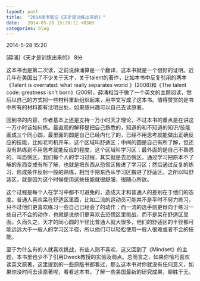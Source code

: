 ```yaml
---
layout: post
title:  "2014读书笔记《天才是训练出来的》"
date:   2014-05-28 15:20:11 +0300
categories: blog
---
```

2014-5-28 15:20

[薛涌]《天才是训练出来的》   8分

这本书也是第二次读，之前说薛涌算是一个翻译，这本书就是一个很好的证明。近几年在美国出了不少关于天才，关于talent的著作，比如本书中反复引用的两本《Talent is overrated: what really separates world 》(2008)和《The talent code: greatness isn't born》(2009)，薛涌相当于做了一个英文的主题阅读，然后以自己的方式把一些材料重新组织起来，用中文写成了这本书。值得赞赏的是书中所有的材料都有注明出处，如果感兴趣可以自己去读原著。

回到书的内容，作者基本上还是支持一万小时天才理论，不过本书的重点是在讲这一万小时该如何练。最直观的解释是把自己熟悉的，知道的和不知道的知识/技能画成三个同心圆，最里面的圆是自己已经内化了的，已经不用思考就能做出正确反应的技能，比如老司机开车，这个区域叫舒适区；中间的圆是自己有所了解，但还没有熟练到不用思考就能反应的程度，这个区域叫学习区；最外面的是自己不熟悉的，叫恐慌区。我们每个人的学习过程，其实就是去恐慌区，通过学习把原本不了解的东西变成有所了解，也就是把东西从恐慌区搬进了学习区；然后通过反复的练习，形成条件反射一般的熟练，相当于把东西从学习区搬进了舒适区。之所以叫舒适区，就是因为这个时候使用这些技能就很舒服，很随心所欲。

这个过程是每个人在学习中都不可避免的，造成天才和普通人的差别在于他们的态度。普通人喜欢呆在舒适区里面，比如二流的运动员可能并不是平时不努力练习，只不过他们更喜欢练习一些自己已经会了的动作；而一流的选手则更倾向于练习一些自己不会的动作，也就是说他们更喜欢去恐慌区里挑战，而不是呆在舒适区里面。久而久之，天才的同心圆的半径比普通人就大很多，他们的舒适区的半径都可能远远大于一般人的学习区半径，所以他们可以轻松使用一般人很难或者不会的技能。

至于为什么有的人就喜欢挑战，有些人则不喜欢，这又回到了《Mindset》的主题，本书里也少不了引用Dweck教授的实验及观点。总而言之，如果你恰巧喜欢读英文原著，这里提到的一些原版书都看过，那么这本书对你就没有任何意义，如果你没时间去读原著呢，看看这本书，了解一些美国最新的研究成果，聊胜于无。
